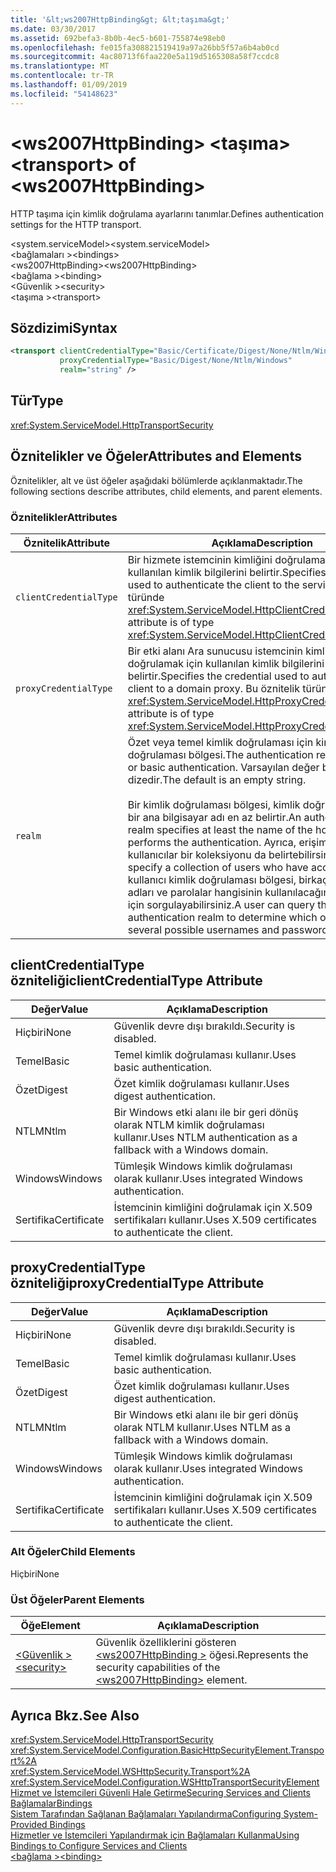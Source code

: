 ```yaml
---
title: '&lt;ws2007HttpBinding&gt; &lt;taşıma&gt;'
ms.date: 03/30/2017
ms.assetid: 692befa3-8b0b-4ec5-b601-755874e98eb0
ms.openlocfilehash: fe015fa308821519419a97a26bb5f57a6b4ab0cd
ms.sourcegitcommit: 4ac80713f6faa220e5a119d5165308a58f7ccdc8
ms.translationtype: MT
ms.contentlocale: tr-TR
ms.lasthandoff: 01/09/2019
ms.locfileid: "54148623"
---
```

# <a name="lttransportgt-of-ltws2007httpbindinggt"></a><span data-ttu-id="3c2f2-102">&lt;ws2007HttpBinding&gt; &lt;taşıma&gt;</span><span class="sxs-lookup"><span data-stu-id="3c2f2-102">&lt;transport&gt; of &lt;ws2007HttpBinding&gt;</span></span>
<span data-ttu-id="3c2f2-103">HTTP taşıma için kimlik doğrulama ayarlarını tanımlar.</span><span class="sxs-lookup"><span data-stu-id="3c2f2-103">Defines authentication settings for the HTTP transport.</span></span>  
  
 <span data-ttu-id="3c2f2-104">\<system.serviceModel></span><span class="sxs-lookup"><span data-stu-id="3c2f2-104">\<system.serviceModel></span></span>  
<span data-ttu-id="3c2f2-105">\<bağlamaları ></span><span class="sxs-lookup"><span data-stu-id="3c2f2-105">\<bindings></span></span>  
<span data-ttu-id="3c2f2-106">\<ws2007HttpBinding></span><span class="sxs-lookup"><span data-stu-id="3c2f2-106">\<ws2007HttpBinding></span></span>  
<span data-ttu-id="3c2f2-107">\<bağlama ></span><span class="sxs-lookup"><span data-stu-id="3c2f2-107">\<binding></span></span>  
<span data-ttu-id="3c2f2-108">\<Güvenlik ></span><span class="sxs-lookup"><span data-stu-id="3c2f2-108">\<security></span></span>  
<span data-ttu-id="3c2f2-109">\<taşıma ></span><span class="sxs-lookup"><span data-stu-id="3c2f2-109">\<transport></span></span>  
  
## <a name="syntax"></a><span data-ttu-id="3c2f2-110">Sözdizimi</span><span class="sxs-lookup"><span data-stu-id="3c2f2-110">Syntax</span></span>  
  
```xml  
<transport clientCredentialType="Basic/Certificate/Digest/None/Ntlm/Windows"
           proxyCredentialType="Basic/Digest/None/Ntlm/Windows"
           realm="string" />
```  
  
## <a name="type"></a><span data-ttu-id="3c2f2-111">Tür</span><span class="sxs-lookup"><span data-stu-id="3c2f2-111">Type</span></span>  
 <xref:System.ServiceModel.HttpTransportSecurity>  
  
## <a name="attributes-and-elements"></a><span data-ttu-id="3c2f2-112">Öznitelikler ve Öğeler</span><span class="sxs-lookup"><span data-stu-id="3c2f2-112">Attributes and Elements</span></span>  
 <span data-ttu-id="3c2f2-113">Öznitelikler, alt ve üst öğeler aşağıdaki bölümlerde açıklanmaktadır.</span><span class="sxs-lookup"><span data-stu-id="3c2f2-113">The following sections describe attributes, child elements, and parent elements.</span></span>  
  
### <a name="attributes"></a><span data-ttu-id="3c2f2-114">Öznitelikler</span><span class="sxs-lookup"><span data-stu-id="3c2f2-114">Attributes</span></span>  
  
|<span data-ttu-id="3c2f2-115">Öznitelik</span><span class="sxs-lookup"><span data-stu-id="3c2f2-115">Attribute</span></span>|<span data-ttu-id="3c2f2-116">Açıklama</span><span class="sxs-lookup"><span data-stu-id="3c2f2-116">Description</span></span>|  
|---------------|-----------------|  
|`clientCredentialType`|<span data-ttu-id="3c2f2-117">Bir hizmete istemcinin kimliğini doğrulamak için kullanılan kimlik bilgilerini belirtir.</span><span class="sxs-lookup"><span data-stu-id="3c2f2-117">Specifies the credential used to authenticate the client to the service.</span></span> <span data-ttu-id="3c2f2-118">Bu öznitelik türünde <xref:System.ServiceModel.HttpClientCredentialType>.</span><span class="sxs-lookup"><span data-stu-id="3c2f2-118">This attribute is of type <xref:System.ServiceModel.HttpClientCredentialType>.</span></span>|  
|`proxyCredentialType`|<span data-ttu-id="3c2f2-119">Bir etki alanı Ara sunucusu istemcinin kimliğini doğrulamak için kullanılan kimlik bilgilerini belirtir.</span><span class="sxs-lookup"><span data-stu-id="3c2f2-119">Specifies the credential used to authenticate the client to a domain proxy.</span></span> <span data-ttu-id="3c2f2-120">Bu öznitelik türünde <xref:System.ServiceModel.HttpProxyCredentialType>.</span><span class="sxs-lookup"><span data-stu-id="3c2f2-120">This attribute is of type <xref:System.ServiceModel.HttpProxyCredentialType>.</span></span>|  
|`realm`|<span data-ttu-id="3c2f2-121">Özet veya temel kimlik doğrulaması için kimlik doğrulaması bölgesi.</span><span class="sxs-lookup"><span data-stu-id="3c2f2-121">The authentication realm for digest or basic authentication.</span></span> <span data-ttu-id="3c2f2-122">Varsayılan değer boş bir dizedir.</span><span class="sxs-lookup"><span data-stu-id="3c2f2-122">The default is an empty string.</span></span><br /><br /> <span data-ttu-id="3c2f2-123">Bir kimlik doğrulaması bölgesi, kimlik doğrulaması yapan bir ana bilgisayar adı en az belirtir.</span><span class="sxs-lookup"><span data-stu-id="3c2f2-123">An authentication realm specifies at least the name of the host that performs the authentication.</span></span> <span data-ttu-id="3c2f2-124">Ayrıca, erişime sahip kullanıcılar bir koleksiyonu da belirtebilirsiniz.</span><span class="sxs-lookup"><span data-stu-id="3c2f2-124">It can also specify a collection of users who have access.</span></span> <span data-ttu-id="3c2f2-125">Bir kullanıcı kimlik doğrulaması bölgesi, birkaç olası kullanıcı adları ve parolalar hangisinin kullanılacağını belirlemek için sorgulayabilirsiniz.</span><span class="sxs-lookup"><span data-stu-id="3c2f2-125">A user can query the authentication realm to determine which one of the several possible usernames and passwords can be used.</span></span>|  
  
## <a name="clientcredentialtype-attribute"></a><span data-ttu-id="3c2f2-126">clientCredentialType özniteliği</span><span class="sxs-lookup"><span data-stu-id="3c2f2-126">clientCredentialType Attribute</span></span>  
  
|<span data-ttu-id="3c2f2-127">Değer</span><span class="sxs-lookup"><span data-stu-id="3c2f2-127">Value</span></span>|<span data-ttu-id="3c2f2-128">Açıklama</span><span class="sxs-lookup"><span data-stu-id="3c2f2-128">Description</span></span>|  
|-----------|-----------------|  
|<span data-ttu-id="3c2f2-129">Hiçbiri</span><span class="sxs-lookup"><span data-stu-id="3c2f2-129">None</span></span>|<span data-ttu-id="3c2f2-130">Güvenlik devre dışı bırakıldı.</span><span class="sxs-lookup"><span data-stu-id="3c2f2-130">Security is disabled.</span></span>|  
|<span data-ttu-id="3c2f2-131">Temel</span><span class="sxs-lookup"><span data-stu-id="3c2f2-131">Basic</span></span>|<span data-ttu-id="3c2f2-132">Temel kimlik doğrulaması kullanır.</span><span class="sxs-lookup"><span data-stu-id="3c2f2-132">Uses basic authentication.</span></span>|  
|<span data-ttu-id="3c2f2-133">Özet</span><span class="sxs-lookup"><span data-stu-id="3c2f2-133">Digest</span></span>|<span data-ttu-id="3c2f2-134">Özet kimlik doğrulaması kullanır.</span><span class="sxs-lookup"><span data-stu-id="3c2f2-134">Uses digest authentication.</span></span>|  
|<span data-ttu-id="3c2f2-135">NTLM</span><span class="sxs-lookup"><span data-stu-id="3c2f2-135">Ntlm</span></span>|<span data-ttu-id="3c2f2-136">Bir Windows etki alanı ile bir geri dönüş olarak NTLM kimlik doğrulaması kullanır.</span><span class="sxs-lookup"><span data-stu-id="3c2f2-136">Uses NTLM authentication as a fallback with a Windows domain.</span></span>|  
|<span data-ttu-id="3c2f2-137">Windows</span><span class="sxs-lookup"><span data-stu-id="3c2f2-137">Windows</span></span>|<span data-ttu-id="3c2f2-138">Tümleşik Windows kimlik doğrulaması olarak kullanır.</span><span class="sxs-lookup"><span data-stu-id="3c2f2-138">Uses integrated Windows authentication.</span></span>|  
|<span data-ttu-id="3c2f2-139">Sertifika</span><span class="sxs-lookup"><span data-stu-id="3c2f2-139">Certificate</span></span>|<span data-ttu-id="3c2f2-140">İstemcinin kimliğini doğrulamak için X.509 sertifikaları kullanır.</span><span class="sxs-lookup"><span data-stu-id="3c2f2-140">Uses X.509 certificates to authenticate the client.</span></span>|  
  
## <a name="proxycredentialtype-attribute"></a><span data-ttu-id="3c2f2-141">proxyCredentialType özniteliği</span><span class="sxs-lookup"><span data-stu-id="3c2f2-141">proxyCredentialType Attribute</span></span>  
  
|<span data-ttu-id="3c2f2-142">Değer</span><span class="sxs-lookup"><span data-stu-id="3c2f2-142">Value</span></span>|<span data-ttu-id="3c2f2-143">Açıklama</span><span class="sxs-lookup"><span data-stu-id="3c2f2-143">Description</span></span>|  
|-----------|-----------------|  
|<span data-ttu-id="3c2f2-144">Hiçbiri</span><span class="sxs-lookup"><span data-stu-id="3c2f2-144">None</span></span>|<span data-ttu-id="3c2f2-145">Güvenlik devre dışı bırakıldı.</span><span class="sxs-lookup"><span data-stu-id="3c2f2-145">Security is disabled.</span></span>|  
|<span data-ttu-id="3c2f2-146">Temel</span><span class="sxs-lookup"><span data-stu-id="3c2f2-146">Basic</span></span>|<span data-ttu-id="3c2f2-147">Temel kimlik doğrulaması kullanır.</span><span class="sxs-lookup"><span data-stu-id="3c2f2-147">Uses basic authentication.</span></span>|  
|<span data-ttu-id="3c2f2-148">Özet</span><span class="sxs-lookup"><span data-stu-id="3c2f2-148">Digest</span></span>|<span data-ttu-id="3c2f2-149">Özet kimlik doğrulaması kullanır.</span><span class="sxs-lookup"><span data-stu-id="3c2f2-149">Uses digest authentication.</span></span>|  
|<span data-ttu-id="3c2f2-150">NTLM</span><span class="sxs-lookup"><span data-stu-id="3c2f2-150">Ntlm</span></span>|<span data-ttu-id="3c2f2-151">Bir Windows etki alanı ile bir geri dönüş olarak NTLM kullanır.</span><span class="sxs-lookup"><span data-stu-id="3c2f2-151">Uses NTLM as a fallback with a Windows domain.</span></span>|  
|<span data-ttu-id="3c2f2-152">Windows</span><span class="sxs-lookup"><span data-stu-id="3c2f2-152">Windows</span></span>|<span data-ttu-id="3c2f2-153">Tümleşik Windows kimlik doğrulaması olarak kullanır.</span><span class="sxs-lookup"><span data-stu-id="3c2f2-153">Uses integrated Windows authentication.</span></span>|  
|<span data-ttu-id="3c2f2-154">Sertifika</span><span class="sxs-lookup"><span data-stu-id="3c2f2-154">Certificate</span></span>|<span data-ttu-id="3c2f2-155">İstemcinin kimliğini doğrulamak için X.509 sertifikaları kullanır.</span><span class="sxs-lookup"><span data-stu-id="3c2f2-155">Uses X.509 certificates to authenticate the client.</span></span>|  
  
### <a name="child-elements"></a><span data-ttu-id="3c2f2-156">Alt Öğeler</span><span class="sxs-lookup"><span data-stu-id="3c2f2-156">Child Elements</span></span>  
 <span data-ttu-id="3c2f2-157">Hiçbiri</span><span class="sxs-lookup"><span data-stu-id="3c2f2-157">None</span></span>  
  
### <a name="parent-elements"></a><span data-ttu-id="3c2f2-158">Üst Öğeler</span><span class="sxs-lookup"><span data-stu-id="3c2f2-158">Parent Elements</span></span>  
  
|<span data-ttu-id="3c2f2-159">Öğe</span><span class="sxs-lookup"><span data-stu-id="3c2f2-159">Element</span></span>|<span data-ttu-id="3c2f2-160">Açıklama</span><span class="sxs-lookup"><span data-stu-id="3c2f2-160">Description</span></span>|  
|-------------|-----------------|  
|[<span data-ttu-id="3c2f2-161">\<Güvenlik ></span><span class="sxs-lookup"><span data-stu-id="3c2f2-161">\<security></span></span>](../../../../../docs/framework/configure-apps/file-schema/wcf/security-of-ws2007httpbinding.md)|<span data-ttu-id="3c2f2-162">Güvenlik özelliklerini gösteren [ \<ws2007HttpBinding >](../../../../../docs/framework/configure-apps/file-schema/wcf/ws2007httpbinding.md) öğesi.</span><span class="sxs-lookup"><span data-stu-id="3c2f2-162">Represents the security capabilities of the [\<ws2007HttpBinding>](../../../../../docs/framework/configure-apps/file-schema/wcf/ws2007httpbinding.md) element.</span></span>|  
  
## <a name="see-also"></a><span data-ttu-id="3c2f2-163">Ayrıca Bkz.</span><span class="sxs-lookup"><span data-stu-id="3c2f2-163">See Also</span></span>  
 <xref:System.ServiceModel.HttpTransportSecurity>  
 <xref:System.ServiceModel.Configuration.BasicHttpSecurityElement.Transport%2A>  
 <xref:System.ServiceModel.WSHttpSecurity.Transport%2A>  
 <xref:System.ServiceModel.Configuration.WSHttpTransportSecurityElement>  
 [<span data-ttu-id="3c2f2-164">Hizmet ve İstemcileri Güvenli Hale Getirme</span><span class="sxs-lookup"><span data-stu-id="3c2f2-164">Securing Services and Clients</span></span>](../../../../../docs/framework/wcf/feature-details/securing-services-and-clients.md)  
 [<span data-ttu-id="3c2f2-165">Bağlamalar</span><span class="sxs-lookup"><span data-stu-id="3c2f2-165">Bindings</span></span>](../../../../../docs/framework/wcf/bindings.md)  
 [<span data-ttu-id="3c2f2-166">Sistem Tarafından Sağlanan Bağlamaları Yapılandırma</span><span class="sxs-lookup"><span data-stu-id="3c2f2-166">Configuring System-Provided Bindings</span></span>](../../../../../docs/framework/wcf/feature-details/configuring-system-provided-bindings.md)  
 [<span data-ttu-id="3c2f2-167">Hizmetler ve İstemcileri Yapılandırmak için Bağlamaları Kullanma</span><span class="sxs-lookup"><span data-stu-id="3c2f2-167">Using Bindings to Configure Services and Clients</span></span>](../../../../../docs/framework/wcf/using-bindings-to-configure-services-and-clients.md)  
 [<span data-ttu-id="3c2f2-168">\<bağlama ></span><span class="sxs-lookup"><span data-stu-id="3c2f2-168">\<binding></span></span>](../../../../../docs/framework/misc/binding.md)
